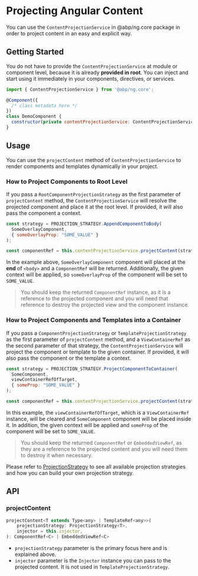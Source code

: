 # Projecting Angular Content

You can use the `ContentProjectionService` in @abp/ng.core package in order to project content in an easy and explicit way.

## Getting Started

You do not have to provide the `ContentProjectionService` at module or component level, because it is already **provided in root**. You can inject and start using it immediately in your components, directives, or services.

```js
import { ContentProjectionService } from '@abp/ng.core';

@Component({
  /* class metadata here */
})
class DemoComponent {
  constructor(private contentProjectionService: ContentProjectionService) {}
}
```

## Usage

You can use the `projectContent` method of `ContentProjectionService` to render components and templates dynamically in your project.

### How to Project Components to Root Level

If you pass a `RootComponentProjectionStrategy` as the first parameter of `projectContent` method, the `ContentProjectionService` will resolve the projected component and place it at the root level. If provided, it will also pass the component a context.

```js
const strategy = PROJECTION_STRATEGY.AppendComponentToBody(
  SomeOverlayComponent,
  { someOverlayProp: "SOME_VALUE" }
);

const componentRef = this.contentProjectionService.projectContent(strategy);
```

In the example above, `SomeOverlayComponent` component will placed at the **end** of `<body>` and a `ComponentRef` will be returned. Additionally, the given context will be applied, so `someOverlayProp` of the component will be set to `SOME_VALUE`.

> You should keep the returned `ComponentRef` instance, as it is a reference to the projected component and you will need that reference to destroy the projected view and the component instance.

### How to Project Components and Templates into a Container

If you pass a `ComponentProjectionStrategy` or `TemplateProjectionStrategy` as the first parameter of `projectContent` method, and a `ViewContainerRef` as the second parameter of that strategy, the `ContentProjectionService` will project the component or template to the given container. If provided, it will also pass the component or the template a context.

```js
const strategy = PROJECTION_STRATEGY.ProjectComponentToContainer(
  SomeComponent,
  viewContainerRefOfTarget,
  { someProp: "SOME_VALUE" }
);

const componentRef = this.contentProjectionService.projectContent(strategy);
```

In this example, the `viewContainerRefOfTarget`, which is a `ViewContainerRef` instance, will be cleared and `SomeComponent` component will be placed inside it. In addition, the given context will be applied and `someProp` of the component will be set to `SOME_VALUE`.

> You should keep the returned `ComponentRef` or `EmbeddedViewRef`, as they are a reference to the projected content and you will need them to destroy it when necessary.

Please refer to [ProjectionStrategy](./projection-strategy.md) to see all available projection strategies and how you can build your own projection strategy.

## API

### projectContent

```js
projectContent<T extends Type<any> | TemplateRef<any>>(
    projectionStrategy: ProjectionStrategy<T>,
    injector = this.injector,
): ComponentRef<C> | EmbeddedViewRef<C>
```

- `projectionStrategy` parameter is the primary focus here and is explained above.
- `injector` parameter is the `Injector` instance you can pass to the projected content. It is not used in `TemplateProjectionStrategy`.
